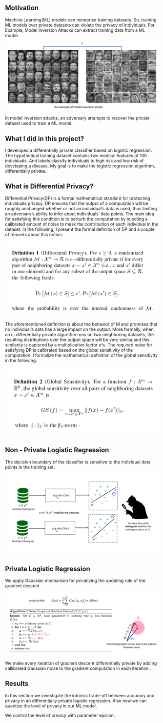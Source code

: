 ## Motivation
Machine Learning(ML) models can memorize training datasets. So, training ML models over private datasets can violate the privacy of individuals.
For Example, Model Inversion Attacks can extract training data from a ML model.

![My Image](redpic.png)

In model inversion attacks, an adversary attempts to recover the private dataset used to train a ML model.

## What I did in this project?
I developed a differentially private classifier based on logistic regression. The hypothetical training dataset contains two medical features of 100 individuals. And labels classify individuals to high risk and low risk of developing a disease. My goal is to make the logistic regression algorithm, differentially private.

## What is Differential Privacy?
Differential Privacy(DP) is a formal mathematical standard for protecting individuals privacy. DP ensures that the output of a computation will be roughly unchanged whether or not an individual’s data is used, thus limiting an adversary’s ability to infer about individuals’ data points. The main idea for satisfying this condition is to perturb the computation by injecting a calibrated amount of noise to mask the contribution of each individual in the dataset. In the following, I present the
formal definition of DP and a couple of remarks about this notion.

![My Image](dpdef.png)

The aforementioned definition is about the behavior of M and promises that no individual’s data has a large impact on the output. More formally, when an ϵ−differentially private algorithm runs on two neighboring datasets, the resulting distributions over the output space will be very similar,and this similarity is captured by a multiplicative factor e^ϵ. The required noise for satisfying DP is calibrated based on the global sensitivity of the computation. I formalize the mathematical definition of the global sensitivity in the following.

![My Image](dpdef2.png)



















## Non - Private Logistic Regression
The decision boundary of the classifier is sensitive to the individual data points in the training set.

![My Image](adv.png)

## Private Logistic Regression
We apply Gaussian mechanism for privatizing the updating rule of the gradient descent

![My Image](alg.png)

We make every iteration of gradient descent differentially private by adding callibrated Gaussian noise to the gradient computation in each iteration..

## Results

In this section we investigate the intrinsic trade-off between accuracy and privacy in an differentially private logistic regression. Also now we can quantize the level of privacy in our ML model.

We control the level of privacy with parameter epsilon.
